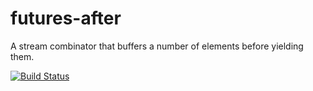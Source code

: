 # futures-after

A stream combinator that buffers a number of elements before yielding them.

[![Build Status][travis-image]][travis-url]

[travis-image]: https://travis-ci.org/debris/futures-after.svg?branch=master
[travis-url]: https://travis-ci.org/debris/futures-after
